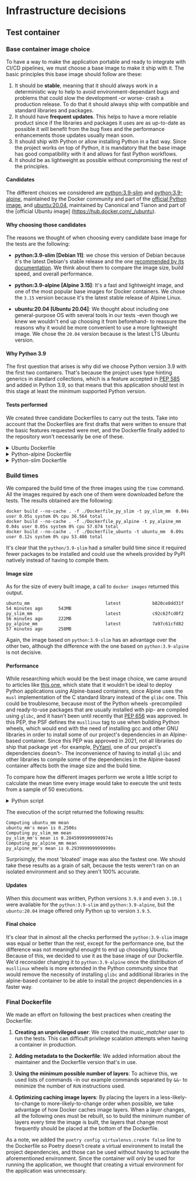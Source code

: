 # Infrastructure decisions
## Test container
### Base container image choice
To have a way to make the application portable and ready to integrate with CI/CD pipelines, we must choose a base image to make it ship with it. The basic principles this base image should follow are these:  

1. It should be **stable**, meaning that it should always work in a deterministic way to help to avoid environment-dependant bugs and problems that could slow the development -or worse- crash a production release. To do that it should always ship with compatible and standard libraries and packages.
2. It should have **frequent updates**. This helps to have a more reliable product since if the libraries and packages it uses are as up-to-date as possible it will benefit from the bug fixes and the performance enhancements those updates usually mean soon.
4. It should ship with Python or allow installing Python in a fast way. Since the project works on top of Python, it is mandatory that the base image has good compatibility with it and allows for fast Python workflows.
5. It should be as lightweight as possible without compromising the rest of the principles.

#### Candidates
The different choices we considered are [python:3.9-slim](https://github.com/docker-library/python/blob/3d43bcf8ddd26ae85fd6a63a7e1d502b445c9cce/3.9/bullseye/slim/Dockerfile) and [python:3.9-alpine](https://github.com/docker-library/python/blob/b739aec8401a072f43ed5f5eec806e8cc1d1b106/3.9/alpine3.15/Dockerfile), maintained by the Docker community and part of the [official Python image](https://hub.docker.com/_/python), and [ubuntu:20.04](https://github.com/tianon/docker-brew-ubuntu-core/blob/bf61e139e84e04f9d87fff5dc588a3f0398da627/focal/Dockerfile), maintained by Canonical and Tianon and part of the [official Ubuntu image] (https://hub.docker.com/_/ubuntu).

#### Why choosing those candidates
The reasons we thought of when choosing every candidate base image for the tests are the following:  

- **python:3.9-slim [Debian 11]**: we chose this version of Debian because it's the latest Debian's stable release and the one [recommended by its documentation](https://www.debian.org/releases/).
We think about them to compare the image size, build speed, and overall performance.  

- **python:3.9-alpine [Alpine 3.15]**: It's a fast and lightweight image, and one of the most popular base images for Docker containers. We chose the `3.15` version because it's the latest stable release of Alpine Linux.  

- **ubuntu:20.04 [Ubuntu 20.04]**: We thought about including one general-purpose OS with several tools in our tests -even though we knew we wouldn't end up choosing it from beforehand- to reassure the reasons why it would be more convenient to use a more lightweight image. We chose the `20.04` version because is the latest LTS Ubuntu version.  

#### Why Python 3.9
The first question that arises is why did we choose Python version 3.9 with the first two containers. That's because the project uses type hinting generics in standard collections, which is a feature accepted in [PEP 585](https://www.python.org/dev/peps/pep-0585/) and added in Python 3.9, so that means that this application should test in this stage at least the minimum supported Python version.

#### Tests performed
We created three candidate Dockerfiles to carry out the tests. Take into account that the Dockerfiles are first drafts that were written to ensure that the basic features requested were met, and the Dockerfile finally added to the repository won't necessarily be one of these.

<details><summary>Ubuntu Dockerfile</summary>

	FROM ubuntu:20.04

	LABEL maintainer="noise-kngdm <nyrsleep@protonmail.com>" version="1.0.0" 

	ENV DEBIAN_FRONTEND=noninteractive
	RUN groupadd -g 1000 -r music_matcher && useradd -u 1000 -r -g music_matcher music_matcher && \
		apt update && apt install -y python3.9 python3-pip curl python3.9-venv  && \
		mkdir -p /home/music_matcher/.local /app && chown -R music_matcher:music_matcher /home/music_matcher /app && \
		ln -sf /usr/bin/python3.9 /usr/bin/python3

	USER music_matcher

	COPY pyproject.toml poetry.lock tasks.py /app/

	WORKDIR /app/test

	ENV PATH=$PATH:/home/music_matcher/.local/bin

	RUN curl -sSL https://raw.githubusercontent.com/python-poetry/poetry/master/install-poetry.py | python3 - && \
		poetry config virtualenvs.create false && \
		poetry install

	ENTRYPOINT ["inv", "test"]

</details>

<details><summary>Python-alpine Dockerfile</summary>

	FROM python:3.9-alpine

	LABEL maintainer="noise-kngdm <nyrsleep@protonmail.com>" version="1.0.0" 

	RUN apk update && apk add curl gcc libc-dev libffi-dev bash && \
		addgroup -S -g 1000 music_matcher && \
		adduser -S music_matcher -G music_matcher -u 1000 && \
		mkdir -p /home/music_matcher/.local /app && \
		chown -R music_matcher:music_matcher /home/music_matcher /app

	USER music_matcher

	COPY pyproject.toml poetry.lock tasks.py /app/

	WORKDIR /app/test

	ENV PATH=$PATH:/home/music_matcher/.local/bin

	RUN curl -sSL https://raw.githubusercontent.com/python-poetry/poetry/master/install-poetry.py | python - && \
		poetry config virtualenvs.create false && \
		poetry install

	ENTRYPOINT ["inv", "test"]

</details>

<details><summary>Python-slim Dockerfile</summary>

	FROM python:3.9-slim

	LABEL maintainer="noise-kngdm <nyrsleep@protonmail.com>" version="1.0.0" 

	RUN groupadd -g 1000 -r music_matcher && useradd -u 1000 -r -g music_matcher music_matcher && \
		mkdir -p /home/music_matcher/.local /app && chown -R music_matcher:music_matcher /home/music_matcher /app && \
		apt update && apt install -y curl


	USER music_matcher

	COPY pyproject.toml poetry.lock tasks.py /app/

	WORKDIR /app/test

	ENV PATH=$PATH:/home/music_matcher/.local/bin

	RUN curl -sSL https://raw.githubusercontent.com/python-poetry/poetry/master/install-poetry.py | python3 - && \
		poetry config virtualenvs.create false && \
		poetry install

	ENTRYPOINT ["inv", "test"]
</details>

### Build times
We compared the build time of the three images using the `time` command. All the images required by each one of them were downloaded before the tests. The results obtained are the following:
```
docker build --no-cache . -f ./Dockerfile_py_slim -t py_slim_mm  0.04s user 0.05s system 0% cpu 36.564 total
docker build --no-cache . -f ./Dockerfile_py_alpine -t py_alpine_mm  0.04s user 0.05s system 0% cpu 57.674 total
docker build --no-cache . -f ./Dockerfile_ubuntu -t ubuntu_mm  0.09s user 0.12s system 0% cpu 53.406 total
```

It's clear that the `python/3.9-slim` had a smaller build time since it required fewer packages to be installed and could use the wheels provided by PyPI natively instead of having to compile them.

#### Image size
As for the size of every built image, a call to `docker images` returned this output.

```
ubuntu_mm                             latest            b820ce8dd31f   54 minutes ago      543MB
py_slim_mm                            latest            c92c62fcd0f2   56 minutes ago      222MB
py_alpine_mm                          latest            7a97c61cfd82   57 minutes ago      258MB
```

Again, the image based on `python:3.9-slim` has an advantage over the other two, although the difference with the one based on `python:3.9-alpine` is not decisive.

#### Performance
While researching which would be the best image choice, we came around to articles like [this one](https://pythonspeed.com/articles/base-image-python-docker-images/), which state that it wouldn't be ideal to deploy Python applications using Alpine-based containers, since Alpine uses the `musl` implementation of the C standard library instead of the `glibc` one. This could be troublesome, because most of the Python wheels -precompiled and ready-to-use packages that are usually installed with pip- are compiled using `glibc`, and it hasn't been until recently that [PEP 656](https://www.python.org/dev/peps/pep-0656/) was approved. In this PEP, the PSF defines the `musllinux` tag to use when building Python wheels, which would end with the need of installing gcc and other GNU libraries in order to install some of our project's dependencies in an Alpine-based container. Since this PEP was approved in 2021, not all libraries do ship that package yet -for example, [PyYaml](https://pypi.org/project/PyYAML/#files), one of our project's dependencies doesn't-. The inconvenience of having to install `glibc` and other libraries to compile some of the dependencies in the Alpine-based container affects both the image size and the build time.  

To compare how the different images perform we wrote a little script to calculate the mean time every image would take to execute the unit tests from a sample of 50 executions.

<details><summary>Python script</summary>

	import docker
	import os
	import re

	client = docker.from_env()
	regex_seconds = re.compile(r'\d+\.\d{2}s')

	def get_mean(image: str):
		values = []
		for _ in range(50):
			values.append(run_tests(image))
		return sum(values)/len(values)

	def run_tests(image: str):
		container = client.containers.run(image, tty=True, volumes = [f'{os.getcwd()}:/app/test'], detach=True)
		container.wait()
		output = container.logs(stderr=False, tail= 1).decode().replace('=','')
		time = regex_seconds.search(output).group()[:-1]
		return float(time)

	images = ['ubuntu_mm', 'py_slim_mm', 'py_alpine_mm']

	for image in images:
		print(f'Computing {image} mean')
		print(f'{image}\'s mean is {get_mean(image)}s')

</details>

The execution of the script returned the following results:
```
Computing ubuntu_mm mean
ubuntu_mm's mean is 0.2506s
Computing py_slim_mm mean
py_slim_mm's mean is 0.28459999999999974s
Computing py_alpine_mm mean
py_alpine_mm's mean is 0.2939999999999999s
```

Surprisingly, the most 'bloated' image was also the fastest one. We should take these results as a grain of salt, because the tests weren't ran on an isolated environment and so they aren't 100% accurate.

#### Updates
When this document was written, Python versions `3.9.9` and even `3.10.1` were available for the `python:3.9-slim` and `python:3.9-alpine`, but the `ubuntu:20.04` image offered only Python up to version `3.9.5`.

#### Final choice
It's clear that in almost all the checks performed the `python:3.9-slim` image was equal or better than the rest, except for the performance one, but the difference was not meaningful enought to end up choosing Ubuntu. Because of this, we decided to use it as the base image of our Dockerfile. We'd reconsider changing it to `python:3.9-alpine` once the distribution of `musllinux` wheels is more extended in the Python community since that would remove the necessity of installing `glibc` and additional libraries in the alpine-based container to be able to install the project dependencies in a faster way.

### Final Dockerfile
We made an effort on following the best practices when creating the Dockerfile:
1. **Creating an unprivileged user**: We created the *music_matcher* user to run the tests. This can difficult privilege scalation attempts when having a container in production.

2. **Adding metadata to the Dockerfile**: We added information about the maintainer and the Dockerfile version that's in use.

3. **Using the minimum possible number of layers**: To achieve this, we used lists of commands -in our example commands separated by `&&`- to minimize the number of `RUN` instructions used.

4. **Optimizing caching image layers**: By placing the layers in a less-likely-to-change to more-likely-to-change order when possible, we take advantage of how Docker caches image layers. When a layer changes, all the following ones must be rebuilt, so to build the minimum number of layers every time the image is built, the layers that change most frequently should be placed at the bottom of the Dockerfile.

As a note, we added the `poetry config virtualenvs.create false` line to the Dockerfile so Poetry doesn't create a virtual environment to install the project dependencies, and those can be used without having to activate the aforementioned environment. Since the container will only be used for running the application, we thought that creating a virtual environment for the application was unnecessary.
